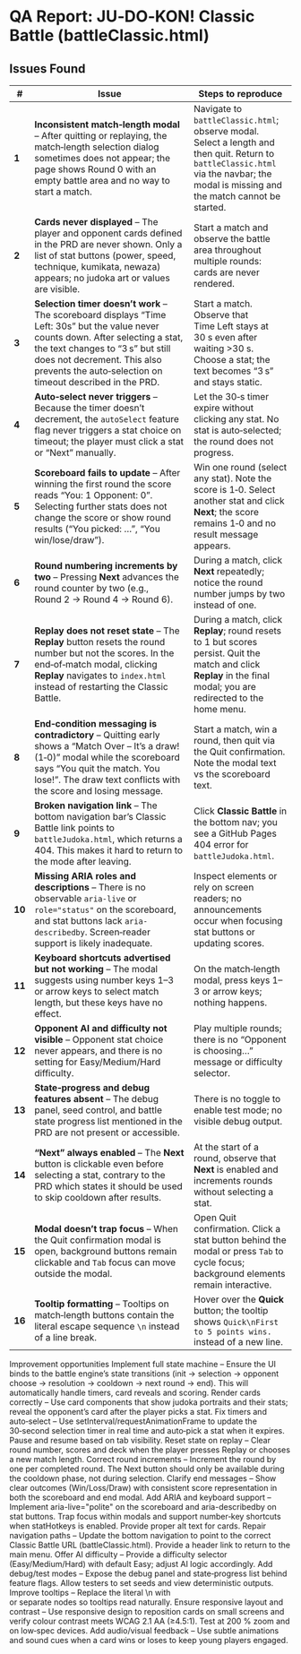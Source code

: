 # QA Report: JU‑DO‑KON! Classic Battle (battleClassic.html)

## Issues Found
| #      | Issue                                                                                                                                                                                                                                                                 | Steps to reproduce                                                                                                                                                                   |
| ------ | --------------------------------------------------------------------------------------------------------------------------------------------------------------------------------------------------------------------------------------------------------------------- | ------------------------------------------------------------------------------------------------------------------------------------------------------------------------------------ |
| **1**  | **Inconsistent match‑length modal** – After quitting or replaying, the match‑length selection dialog sometimes does not appear; the page shows Round 0 with an empty battle area and no way to start a match.                                                         | Navigate to `battleClassic.html`; observe modal. Select a length and then quit. Return to `battleClassic.html` via the navbar; the modal is missing and the match cannot be started. |
| **2**  | **Cards never displayed** – The player and opponent cards defined in the PRD are never shown.  Only a list of stat buttons (power, speed, technique, kumikata, newaza) appears; no judoka art or values are visible.                                                  | Start a match and observe the battle area throughout multiple rounds: cards are never rendered.                                                                                      |
| **3**  | **Selection timer doesn’t work** – The scoreboard displays “Time Left: 30s” but the value never counts down.  After selecting a stat, the text changes to “3 s” but still does not decrement.  This also prevents the auto‑selection on timeout described in the PRD. | Start a match.  Observe that Time Left stays at 30 s even after waiting >30 s.  Choose a stat; the text becomes “3 s” and stays static.                                              |
| **4**  | **Auto‑select never triggers** – Because the timer doesn’t decrement, the `autoSelect` feature flag never triggers a stat choice on timeout; the player must click a stat or “Next” manually.                                                                         | Let the 30‑s timer expire without clicking any stat.  No stat is auto‑selected; the round does not progress.                                                                         |
| **5**  | **Scoreboard fails to update** – After winning the first round the score reads “You: 1 Opponent: 0”. Selecting further stats does not change the score or show round results (“You picked: …”, “You win/lose/draw”).                                                  | Win one round (select any stat).  Note the score is 1‑0.  Select another stat and click **Next**; the score remains 1‑0 and no result message appears.                               |
| **6**  | **Round numbering increments by two** – Pressing **Next** advances the round counter by two (e.g., Round 2 → Round 4 → Round 6).                                                                                                                                      | During a match, click **Next** repeatedly; notice the round number jumps by two instead of one.                                                                                      |
| **7**  | **Replay does not reset state** – The **Replay** button resets the round number but not the scores.  In the end‑of‑match modal, clicking **Replay** navigates to `index.html` instead of restarting the Classic Battle.                                               | During a match, click **Replay**; round resets to 1 but scores persist.  Quit the match and click **Replay** in the final modal; you are redirected to the home menu.                |
| **8**  | **End‑condition messaging is contradictory** – Quitting early shows a “Match Over – It’s a draw! (1‑0)” modal while the scoreboard says “You quit the match. You lose!”.  The draw text conflicts with the score and losing message.                                  | Start a match, win a round, then quit via the Quit confirmation.  Note the modal text vs the scoreboard text.                                                                        |
| **9**  | **Broken navigation link** – The bottom navigation bar’s Classic Battle link points to `battleJudoka.html`, which returns a 404.  This makes it hard to return to the mode after leaving.                                                                             | Click **Classic Battle** in the bottom nav; you see a GitHub Pages 404 error for `battleJudoka.html`.                                                                                |
| **10** | **Missing ARIA roles and descriptions** – There is no observable `aria-live` or `role="status"` on the scoreboard, and stat buttons lack `aria-describedby`.  Screen‑reader support is likely inadequate.                                                             | Inspect elements or rely on screen readers; no announcements occur when focusing stat buttons or updating scores.                                                                    |
| **11** | **Keyboard shortcuts advertised but not working** – The modal suggests using number keys 1–3 or arrow keys to select match length, but these keys have no effect.                                                                                                     | On the match‑length modal, press keys 1–3 or arrow keys; nothing happens.                                                                                                            |
| **12** | **Opponent AI and difficulty not visible** – Opponent stat choice never appears, and there is no setting for Easy/Medium/Hard difficulty.                                                                                                                             | Play multiple rounds; there is no “Opponent is choosing…” message or difficulty selector.                                                                                            |
| **13** | **State‑progress and debug features absent** – The debug panel, seed control, and battle state progress list mentioned in the PRD are not present or accessible.                                                                                                      | There is no toggle to enable test mode; no visible debug output.                                                                                                                     |
| **14** | **“Next” always enabled** – The **Next** button is clickable even before selecting a stat, contrary to the PRD which states it should be used to skip cooldown after results.                                                                                         | At the start of a round, observe that **Next** is enabled and increments rounds without selecting a stat.                                                                            |
| **15** | **Modal doesn’t trap focus** – When the Quit confirmation modal is open, background buttons remain clickable and `Tab` focus can move outside the modal.                                                                                                              | Open Quit confirmation.  Click a stat button behind the modal or press `Tab` to cycle focus; background elements remain interactive.                                                 |
| **16** | **Tooltip formatting** – Tooltips on match‑length buttons contain the literal escape sequence `\n` instead of a line break.                                                                                                                                           | Hover over the **Quick** button; the tooltip shows `Quick\nFirst to 5 points wins.` instead of a new line.                                                                           |

Improvement opportunities
Implement full state machine – Ensure the UI binds to the battle engine’s state transitions (init → selection → opponent choose → resolution → cooldown → next round → end). This will automatically handle timers, card reveals and scoring.
Render cards correctly – Use card components that show judoka portraits and their stats; reveal the opponent’s card after the player picks a stat.
Fix timers and auto‑select – Use setInterval/requestAnimationFrame to update the 30‑second selection timer in real time and auto‑pick a stat when it expires. Pause and resume based on tab visibility.
Reset state on replay – Clear round number, scores and deck when the player presses Replay or chooses a new match length.
Correct round increments – Increment the round by one per completed round. The Next button should only be available during the cooldown phase, not during selection.
Clarify end messages – Show clear outcomes (Win/Loss/Draw) with consistent score representation in both the scoreboard and end modal.
Add ARIA and keyboard support – Implement aria-live="polite" on the scoreboard and aria-describedby on stat buttons. Trap focus within modals and support number‑key shortcuts when statHotkeys is enabled. Provide proper alt text for cards.
Repair navigation paths – Update the bottom navigation to point to the correct Classic Battle URL (battleClassic.html). Provide a header link to return to the main menu.
Offer AI difficulty – Provide a difficulty selector (Easy/Medium/Hard) with default Easy; adjust AI logic accordingly.
Add debug/test modes – Expose the debug panel and state‑progress list behind feature flags. Allow testers to set seeds and view deterministic outputs.
Improve tooltips – Replace the literal \n with <br> or separate nodes so tooltips read naturally.
Ensure responsive layout and contrast – Use responsive design to reposition cards on small screens and verify colour contrast meets WCAG 2.1 AA (≥4.5:1). Test at 200 % zoom and on low‑spec devices.
Add audio/visual feedback – Use subtle animations and sound cues when a card wins or loses to keep young players engaged.